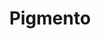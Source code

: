 ---
title: "Pigmento"
url: /ciudad-autonoma-de-buenos-aires/pigmento-avenida-triunvirato/
shop: farmacia
---